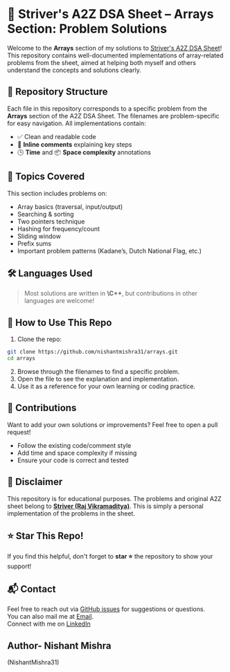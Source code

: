 # 🚀 Striver's A2Z DSA Sheet – Arrays Section: Problem Solutions

Welcome to the **Arrays** section of my solutions to [Striver's A2Z DSA Sheet](https://takeuforward.org/strivers-a2z-dsa-course/strivers-a2z-dsa-course-sheet-2)! This repository contains well-documented implementations of array-related problems from the sheet, aimed at helping both myself and others understand the concepts and solutions clearly.

## 📂 Repository Structure

Each file in this repository corresponds to a specific problem from the **Arrays** section of the A2Z DSA Sheet.
The filenames are problem-specific for easy navigation.
All implementations contain:

* ✅ Clean and readable code
* 💬 **Inline comments** explaining key steps
* 🕒 **Time** and 📦 **Space complexity** annotations

## 📘 Topics Covered

This section includes problems on:

* Array basics (traversal, input/output)
* Searching & sorting
* Two pointers technique
* Hashing for frequency/count
* Sliding window
* Prefix sums
* Important problem patterns (Kadane’s, Dutch National Flag, etc.)

## 🛠 Languages Used

> Most solutions are written in **\C++**, but contributions in other languages are welcome!

## 🚧 How to Use This Repo

1. Clone the repo:

```bash
git clone https://github.com/nishantmishra31/arrays.git
cd arrays
```

2. Browse through the filenames to find a specific problem.
3. Open the file to see the explanation and implementation.
4. Use it as a reference for your own learning or coding practice.

## 🤝 Contributions

Want to add your own solutions or improvements? Feel free to open a pull request!

* Follow the existing code/comment style
* Add time and space complexity if missing
* Ensure your code is correct and tested

## 📌 Disclaimer

This repository is for educational purposes. The problems and original A2Z sheet belong to **[Striver (Raj Vikramaditya)](https://takeuforward.org/)**. This is simply a personal implementation of the problems in the sheet.

## ⭐️ Star This Repo!

If you find this helpful, don't forget to **star ⭐** the repository to show your support!

## 📬 Contact

Feel free to reach out via [GitHub issues](https://github.com/nishantmishra31/arrays/issues) for suggestions or questions. <br>
You can also mail me at [Email](mailto:mnishant.work@gmail.com). <br>
Connect with me on [LinkedIn](https://linkedin.com/in/nishant-mishra-)

## Author- Nishant Mishra
(NishantMishra31)
